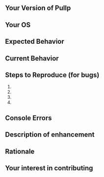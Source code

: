 <!--- Delete where not applicable --->

<!--- Provide a general summary of the issue in the Title above -->

<!--- IF YOU ARE RAISING A BUG -->

## Your Version of Pullp
<!--- Tell us what version of Pullp you are using -->

## Your OS
<!--- Tell us what operating system you are using -->

## Expected Behavior
<!--- 
    If you're describing a bug, tell us what should happen.
    If you're suggesting a change/improvement, tell us how it should work. 
-->

## Current Behavior
<!--- 
    If describing a bug, tell us what happens instead of the expected behavior.
    If suggesting a change/improvement, explain the difference from current behavior. 
    Please provide screenshots for any visual issues!
-->

## Steps to Reproduce (for bugs)

1.
2.
3.
4.
 
## Console Errors
<!--- Open the console in the dev tools and paste any errors you find here -->


<!--- IF YOU ARE RAISING AN ENHANCEMENT -->

## Description of enhancement
<!--- Describe the feature you would like to be added or changed -->

## Rationale
<!--- How would this change help you as a user? -->

## Your interest in contributing
<!--- It's great you have an idea, tell us whether you would be interested in working on this enchancement yourself. -->